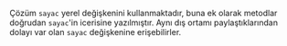 Çözüm `sayac` yerel değişkenini kullanmaktadır, buna ek olarak metodlar doğrudan `sayac`'in icerisine yazılmıştır. Aynı dış ortamı paylaştıklarından dolayı var olan `sayac` değişkenine erişebilirler.
